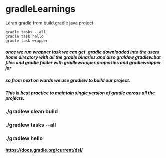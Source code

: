# gradleLearnings
Leran gradle from build.gradle java project
```
gradle tasks --all
gradle task hello
gradle task wrapper

```

##### once we run wrapper task we can get .gradle downloaded into the users home directory with all the gradle binaries.and also graldew,gradlew.bat files and gradle folder with gradlewrapper.properties and gradlewrapper jar
##### so from next on wards we use gradlew to build our project.
##### This is best practice to maintain single version of gradle across all the projects.

### ./gradlew clean build
### ./gradlew tasks --all
### ./gradlew hello

#### https://docs.gradle.org/current/dsl/ 
